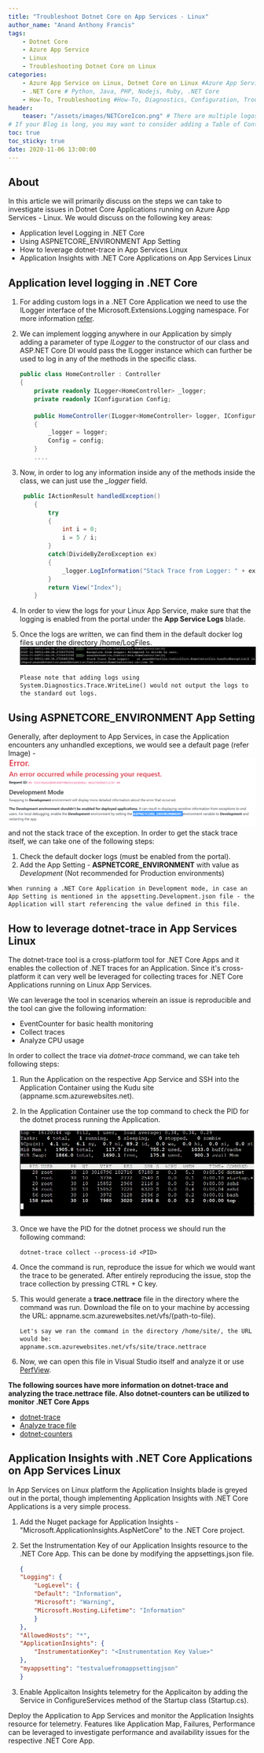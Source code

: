 ```yaml
---
title: "Troubleshoot Dotnet Core on App Services - Linux"
author_name: "Anand Anthony Francis"
tags:
    - Dotnet Core
    - Azure App Service
    - Linux
    - Troubleshooting Dotnet Core on Linux
categories:
    - Azure App Service on Linux, Dotnet Core on Linux #Azure App Service on Windows, Function App, Azure VM, Azure SDK
    - .NET Core # Python, Java, PHP, Nodejs, Ruby, .NET Core
    - How-To, Troubleshooting #How-To, Diagnostics, Configuration, Troubleshooting, Performance
header:
    teaser: "/assets/images/NETCoreIcon.png" # There are multiple logos that can be used in "/assets/images" if you choose to add one.
# If your Blog is long, you may want to consider adding a Table of Contents by adding the following two settings.
toc: true
toc_sticky: true
date: 2020-11-06 13:00:00
---
```


## About

In this article we will primarily discuss on the steps we can take to investigate issues in Dotnet Core Applications running on Azure App Services - Linux. We would discuss on the following key areas:

- Application level Logging in .NET Core
- Using ASPNETCORE_ENVIRONMENT App Setting
- How to leverage dotnet-trace in App Services Linux
- Application Insights with .NET Core Applications on App Services Linux

## Application level logging in .NET Core

1. For adding custom logs in a .NET Core Application we need to use the ILogger interface of the Microsoft.Extensions.Logging namespace. For more information [refer](https://docs.microsoft.com/en-us/aspnet/core/fundamentals/logging/?view=aspnetcore-3.1#create-logs). 
2. We can implement logging anywhere in our Application by simply adding a parameter of type <i>ILogger</i> to the constructor of our class and ASP.NET Core DI would pass the ILogger instance which can further be used to log in any of the methods in the specific class.
    ```C#
    public class HomeController : Controller
    {
        private readonly ILogger<HomeController> _logger;
        private readonly IConfiguration Config;

        public HomeController(ILogger<HomeController> logger, IConfiguration config)
        {
            _logger = logger;
            Config = config;
        }
        ....
    ```
3. Now, in order to log any information inside any of the methods inside the class, we can just use the <i>_logger</i> field.
    ```C#
     public IActionResult handledException()
        {
            try
            {
                int i = 0;
                i = 5 / i;
            }
            catch(DivideByZeroException ex)
            {
                _logger.LogInformation("Stack Trace from Logger: " + ex.StackTrace);
            }
            return View("Index");
        }
    ```
4. In order to view the logs for your Linux App Service, make sure that the logging is enabled from the portal under the <b>App Service Logs</b> blade.
5. Once the logs are written, we can find them in the default docker log files under the directory /home/LogFiles.
![Default Docker Log](/media/2020/11/ILoggerDefaultDockerLog.PNG)

    ```Note
    Please note that adding logs using System.Diagnostics.Trace.WriteLine() would not output the logs to the standard out logs.
    ```

## Using ASPNETCORE_ENVIRONMENT App Setting

Generally, after deployment to App Services, in case the Application encounters any unhandled exceptions, we would see a default page (refer Image) -
![.NET Core Error Page](/media/2020/11/aspnetcoreError.PNG)
 and not the stack trace of the exception. In order to get the stack trace itself, we can take one of the following steps:

1. Check the default docker logs (must be enabled from the portal).
2. Add the App Setting - <b>ASPNETCORE_ENVIRONMENT</b> with value as <i>Development</i> (Not recommended for Production environments)

```Note
When running a .NET Core Application in Development mode, in case an App Setting is mentioned in the appsetting.Development.json file - the Application will start referencing the value defined in this file.
```

## How to leverage dotnet-trace in App Services Linux

The dotnet-trace tool is a cross-platform tool for .NET Core Apps and it enables the collection of .NET traces for an Application. Since it's cross-platform it can very well be leveraged for collecting traces for .NET Core Applications running on Linux App Services. 

We can leverage the tool in scenarios wherein an issue is reproducible and the tool can give the following information:

- EventCounter for basic health monitoring
- Collect traces
- Analyze CPU usage

In order to collect the trace via <i>dotnet-trace</i> command, we can take teh following steps:

1. Run the Application on the respective App Service and SSH into the Application Container using the Kudu site (appname.scm.azurewebsites.net).
2. In the Application Container use the top command to check the PID for the dotnet process running the Application.

    ![Top Command from SSH](/media/2020/11/topCommandSSH.PNG)

3. Once we have the PID for the dotnet process we should run the following command:

    ```Note
    dotnet-trace collect --process-id <PID>
    ```

4. Once the command is run, reproduce the issue for which we would want the trace to be generated. After entirely reproducing the issue, stop the trace collection by pressing CTRL + C key.

5. This would generate a <b>trace.nettrace</b> file in the directory where the command was run. Download the file on to your machine by accessing the URL: appname.scm.azurewebsites.net/vfs/(path-to-file).

    ```Example
    Let's say we ran the command in the directory /home/site/, the URL would be:
    appname.scm.azurewebsites.net/vfs/site/trace.nettrace
    ```
6. Now, we can open this file in Visual Studio itself and analyze it or use [PerfView](https://github.com/microsoft/perfview/releases/tag/P2.0.61).

**The following sources have more information on dotnet-trace and analyzing the trace.nettrace file. Also dotnet-counters can be utilized to monitor .NET Core Apps**

- [dotnet-trace](https://docs.microsoft.com/en-us/dotnet/core/diagnostics/dotnet-trace)
- [Analyze trace file](https://docs.microsoft.com/en-us/visualstudio/profiling/cpu-usage?view=vs-2019)
- [dotnet-counters](https://docs.microsoft.com/en-us/dotnet/core/diagnostics/dotnet-counters)

## Application Insights with .NET Core Applications on App Services Linux

In App Services on Linux platform the Application Insights blade is greyed out in the portal, though implementing Application Insights with .NET Core Applications is a very simple process. 

1. Add the Nuget package for Application Insights - "Microsoft.ApplicationInsights.AspNetCore" to the .NET Core project.
2. Set the Instrumentation Key of our Application Insights resource to the .NET Core App. This can be done by modifying the appsettings.json file.

    ```appsettings.json
    {
    "Logging": {
        "LogLevel": {
        "Default": "Information",
        "Microsoft": "Warning",
        "Microsoft.Hosting.Lifetime": "Information"
        }
    },
    "AllowedHosts": "*",
    "ApplicationInsights": {
        "InstrumentationKey": "<Instrumentation Key Value>"
    },
    "myappsetting": "testvaluefromappsettingjson"
    }
    ```

3. Enable Applicaiton Insights telemetry for the Applicaiton by adding the Service in ConfigureServices method of the Startup class (Startup.cs).

Deploy the Application to App Services and monitor the Application Insights resource for telemetry. Features like Application Map, Failures, Performance can be leveraged to investigate performance and availability issues for the respective .NET Core App.




